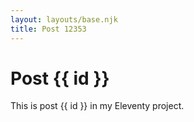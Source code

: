 ```yaml
---
layout: layouts/base.njk
title: Post 12353
---
```


# Post {{ id }}

This is post {{ id }} in my Eleventy project.
